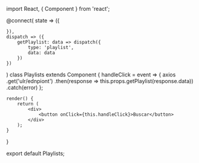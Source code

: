 import React, { Component } from 'react';

@connect(
    state => ({

    }),
    dispatch => ({
        getPlaylist: data => dispatch({
            type: 'playlist',
            data: data
        })
    })
)
class Playlists extends Component {
    handleClick = event => {
        axios
        .get('ulr/ednpiont')
        .then(response => this.props.getPlaylist(response.data))
        .catch(error)
    };

    render() {
        return (
            <div>
                <button onClick={this.handleClick}>Buscar</button>
            </div>
        );
    }
}

export default Playlists;
